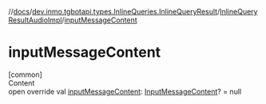 //[docs](../../../index.md)/[dev.inmo.tgbotapi.types.InlineQueries.InlineQueryResult](../index.md)/[InlineQueryResultAudioImpl](index.md)/[inputMessageContent](input-message-content.md)



# inputMessageContent  
[common]  
Content  
open override val [inputMessageContent](input-message-content.md): [InputMessageContent](../../dev.inmo.tgbotapi.types.InlineQueries.abstracts/-input-message-content/index.md)? = null  



